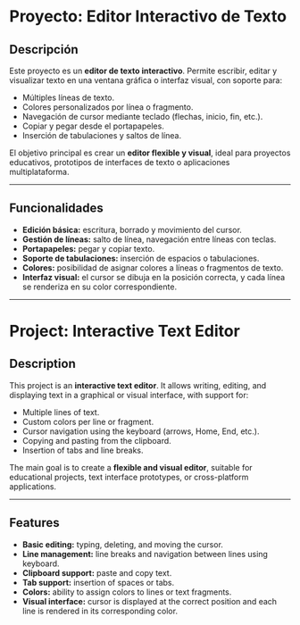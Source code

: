 # Proyecto: Editor Interactivo de Texto

## Descripción
Este proyecto es un **editor de texto interactivo**. Permite escribir, editar y visualizar texto en una ventana gráfica o interfaz visual, con soporte para:

- Múltiples líneas de texto.
- Colores personalizados por línea o fragmento.
- Navegación de cursor mediante teclado (flechas, inicio, fin, etc.).
- Copiar y pegar desde el portapapeles.
- Inserción de tabulaciones y saltos de línea.

El objetivo principal es crear un **editor flexible y visual**, ideal para proyectos educativos, prototipos de interfaces de texto o aplicaciones multiplataforma.

---

## Funcionalidades

- **Edición básica:** escritura, borrado y movimiento del cursor.
- **Gestión de líneas:** salto de línea, navegación entre líneas con teclas.
- **Portapapeles:** pegar y copiar texto.
- **Soporte de tabulaciones:** inserción de espacios o tabulaciones.
- **Colores:** posibilidad de asignar colores a líneas o fragmentos de texto.
- **Interfaz visual:** el cursor se dibuja en la posición correcta, y cada línea se renderiza en su color correspondiente.

---

# Project: Interactive Text Editor

## Description
This project is an **interactive text editor**. It allows writing, editing, and displaying text in a graphical or visual interface, with support for:

- Multiple lines of text.
- Custom colors per line or fragment.
- Cursor navigation using the keyboard (arrows, Home, End, etc.).
- Copying and pasting from the clipboard.
- Insertion of tabs and line breaks.

The main goal is to create a **flexible and visual editor**, suitable for educational projects, text interface prototypes, or cross-platform applications.

---

## Features

- **Basic editing:** typing, deleting, and moving the cursor.
- **Line management:** line breaks and navigation between lines using keyboard.
- **Clipboard support:** paste and copy text.
- **Tab support:** insertion of spaces or tabs.
- **Colors:** ability to assign colors to lines or text fragments.
- **Visual interface:** cursor is displayed at the correct position and each line is rendered in its corresponding color.